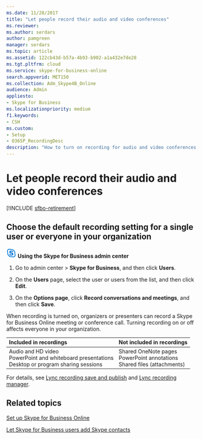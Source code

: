 ```yaml
---
ms.date: 11/28/2017
title: "Let people record their audio and video conferences"
ms.reviewer: 
ms.author: serdars
author: pamgreen
manager: serdars
ms.topic: article
ms.assetid: 122cb43d-b57a-4b93-b902-a1a432e7de28
ms.tgt.pltfrm: cloud
ms.service: skype-for-business-online
search.appverid: MET150
ms.collection: Adm_Skype4B_Online
audience: Admin
appliesto:
- Skype for Business
ms.localizationpriority: medium
f1.keywords:
- CSH
ms.custom:
- Setup
- O365P_RecordingDesc
description: "How to turn on recording for audio and video conferences, and learn what is and isn't included in recordings. "
---
```


# Let people record their audio and video conferences

[!INCLUDE [sfbo-retirement](../../Hub/includes/sfbo-retirement.md)]

## Choose the default recording setting for a single user or everyone in your organization

![An icon showing the Skype for Business logo.](../images/sfb-logo-30x30.png) **Using the Skype for Business admin center**

1. Go to admin center > **Skype for Business**, and then click **Users**.
    
2. On the **Users** page, select the user or users from the list, and then click **Edit**.
    
3. On the **Options page**, click **Record conversations and meetings**, and then click **Save**.
    
When recording is turned on, organizers or presenters can record a Skype for Business Online meeting or conference call. Turning recording on or off affects everyone in your organization.
  
|**Included in recordings**|**Not included in recordings**|
|:-----|:-----|
|Audio and HD video  <br/> PowerPoint and whiteboard presentations  <br/> Desktop or program sharing sessions  <br/> |Shared OneNote pages  <br/> PowerPoint annotations  <br/> Shared files (attachments)  <br/> |
   
For details, see [Lync recording save and publish](https://support.office.com/article/83cf1507-0f05-40f5-a520-5a6c133bc33e) and [Lync recording manager](https://support.office.com/article/fa915c55-ff55-45c0-b372-1ef5596da10b). 
  
## Related topics
[Set up Skype for Business Online](set-up-skype-for-business-online.md)

[Let Skype for Business users add Skype contacts](let-skype-for-business-users-add-skype-contacts.md)

  
 

